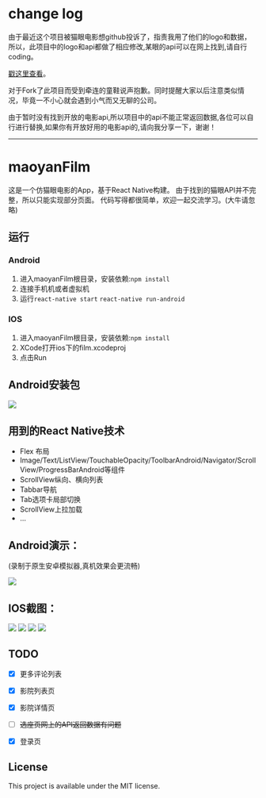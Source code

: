 # change log
由于最近这个项目被猫眼电影想github投诉了，指责我用了他们的logo和数据，所以，此项目中的logo和api都做了相应修改,某眼的api可以在网上找到,请自行coding。

[戳这里查看](https://github.com/github/dmca/blob/master/2016-06-01-Maoyan.md)。

对于Fork了此项目而受到牵连的童鞋说声抱歉。同时提醒大家以后注意类似情况，毕竟一不小心就会遇到小气而又无聊的公司。

由于暂时没有找到开放的电影api,所以项目中的api不能正常返回数据,各位可以自行进行替换,如果你有开放好用的电影api的,请向我分享一下，谢谢！

---
# maoyanFilm
这是一个仿猫眼电影的App，基于React Native构建。
由于找到的猫眼API并不完整，所以只能实现部分页面。
代码写得都很简单，欢迎一起交流学习。(大牛请忽略)

## 运行
### Android
1. 进入maoyanFilm根目录，安装依赖:`npm install`
2. 连接手机机或者虚拟机
3. 运行`react-native start` `react-native run-android`

### IOS
1. 进入maoyanFilm根目录，安装依赖:`npm install`
2. XCode打开ios下的film.xcodeproj
3. 点击Run

## Android安装包
![](./images/down1.jpg)

## 用到的React Native技术
* Flex 布局
* Image/Text/ListView/TouchableOpacity/ToolbarAndroid/Navigator/ScrollView/ProgressBarAndroid等组件
* ScrollView纵向、横向列表
* Tabbar导航
* Tab选项卡局部切换
* ScrollView上拉加载
* ...

## Android演示：

(录制于原生安卓模拟器,真机效果会更流畅)

![](http://yunl.sinaapp.com/images/filmApp.gif)

## IOS截图：
![](./images/1.png)
![](./images/2.png)
![](./images/3.png)
![](./images/4.jpg)



## TODO
- [X] 更多评论列表
- [X] 影院列表页
- [X] 影院详情页
- [ ] ~~选座页网上的API返回数据有问题~~
- [X] 登录页


## License

This project is available under the MIT license.